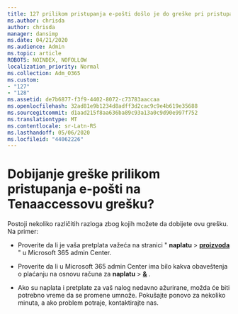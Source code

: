 ```yaml
---
title: 127 prilikom pristupanja e-pošti došlo je do greške pri pristupanju.
ms.author: chrisda
author: chrisda
manager: dansimp
ms.date: 04/21/2020
ms.audience: Admin
ms.topic: article
ROBOTS: NOINDEX, NOFOLLOW
localization_priority: Normal
ms.collection: Adm_O365
ms.custom:
- "127"
- "128"
ms.assetid: de7b6877-f3f9-4402-8072-c73783aaccaa
ms.openlocfilehash: 32ad81e9b1234d8adff3d2cac9c9e4b619e35688
ms.sourcegitcommit: d1aad215f8aa636ba89c93a13a0c9d90e997f752
ms.translationtype: MT
ms.contentlocale: sr-Latn-RS
ms.lasthandoff: 05/06/2020
ms.locfileid: "44062226"
---
```

# <a name="getting-a-tenantaccessblockedexception-error-when-accessing-email"></a>Dobijanje greške prilikom pristupanja e-pošti na Tenaaccessovu grešku?

Postoji nekoliko različitih razloga zbog kojih možete da dobijete ovu grešku. Na primer:

- Proverite da li je vaša pretplata važeća na stranici " **naplatu** \> **[proizvoda](https://portal.office.com/adminportal/home#/subscriptions)** " u Microsoft 365 admin Center.

- Proverite da li u Microsoft 365 admin Center ima bilo kakva obaveštenja o plaćanju na osnovu računa za **naplatu** \> **[&](https://portal.office.com/adminportal/home#/billoverview)** .

- Ako su naplata i pretplate za vaš nalog nedavno ažurirane, možda će biti potrebno vreme da se promene umnože. Pokušajte ponovo za nekoliko minuta, a ako problem potraje, kontaktirajte nas.

